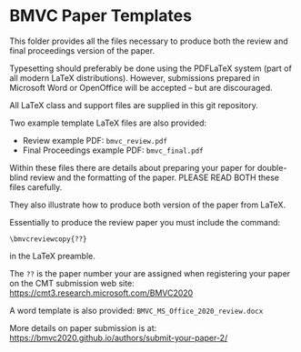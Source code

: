 # BMVC Paper Templates

This folder provides all the files necessary to produce both the review and final proceedings version of the paper.

Typesetting should preferably be done using the PDFLaTeX system (part of all modern LaTeX distributions).
However, submissions prepared in Microsoft Word or OpenOffice will be accepted – but are discouraged.

All LaTeX class and support files are supplied in this git repository.

Two example template LaTeX files are also provided:
- Review example PDF: `bmvc_review.pdf`
- Final Proceedings example PDF: `bmvc_final.pdf`

Within these files there are details about preparing your paper for double-blind review and the formatting of the paper.
PLEASE READ BOTH these files carefully.

They also illustrate how to produce both version of the paper from LaTeX.

Essentially to produce the review paper you must include the command:

`\bmvcreviewcopy{??}`

in the LaTeX preamble.

The `??` is the paper number your are assigned when registering your paper on the CMT submission web site:
https://cmt3.research.microsoft.com/BMVC2020


A word template is also provided: `BMVC_MS_Office_2020_review.docx`

More details on paper submission is at: https://bmvc2020.github.io/authors/submit-your-paper-2/
